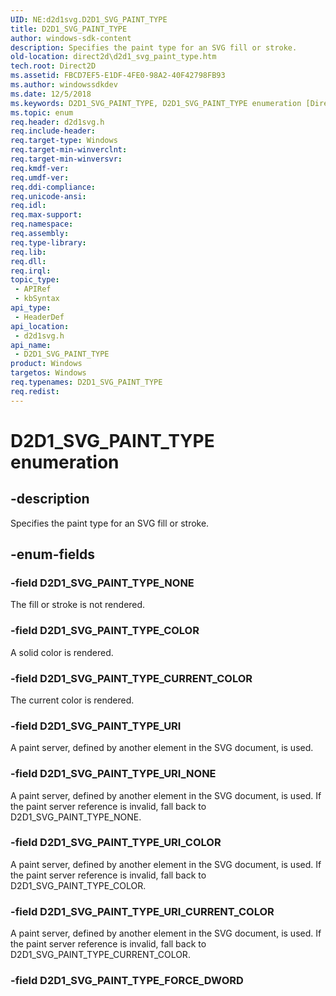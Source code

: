 ```yaml
---
UID: NE:d2d1svg.D2D1_SVG_PAINT_TYPE
title: D2D1_SVG_PAINT_TYPE
author: windows-sdk-content
description: Specifies the paint type for an SVG fill or stroke.
old-location: direct2d\d2d1_svg_paint_type.htm
tech.root: Direct2D
ms.assetid: FBCD7EF5-E1DF-4FE0-98A2-40F42798FB93
ms.author: windowssdkdev
ms.date: 12/5/2018
ms.keywords: D2D1_SVG_PAINT_TYPE, D2D1_SVG_PAINT_TYPE enumeration [Direct2D], D2D1_SVG_PAINT_TYPE_COLOR, D2D1_SVG_PAINT_TYPE_CURRENT_COLOR, D2D1_SVG_PAINT_TYPE_FORCE_DWORD, D2D1_SVG_PAINT_TYPE_NONE, D2D1_SVG_PAINT_TYPE_URI, D2D1_SVG_PAINT_TYPE_URI_COLOR, D2D1_SVG_PAINT_TYPE_URI_CURRENT_COLOR, D2D1_SVG_PAINT_TYPE_URI_NONE, d2d1svg/D2D1_SVG_PAINT_TYPE, d2d1svg/D2D1_SVG_PAINT_TYPE_COLOR, d2d1svg/D2D1_SVG_PAINT_TYPE_CURRENT_COLOR, d2d1svg/D2D1_SVG_PAINT_TYPE_FORCE_DWORD, d2d1svg/D2D1_SVG_PAINT_TYPE_NONE, d2d1svg/D2D1_SVG_PAINT_TYPE_URI, d2d1svg/D2D1_SVG_PAINT_TYPE_URI_COLOR, d2d1svg/D2D1_SVG_PAINT_TYPE_URI_CURRENT_COLOR, d2d1svg/D2D1_SVG_PAINT_TYPE_URI_NONE, direct2d.d2d1_svg_paint_type
ms.topic: enum
req.header: d2d1svg.h
req.include-header: 
req.target-type: Windows
req.target-min-winverclnt: 
req.target-min-winversvr: 
req.kmdf-ver: 
req.umdf-ver: 
req.ddi-compliance: 
req.unicode-ansi: 
req.idl: 
req.max-support: 
req.namespace: 
req.assembly: 
req.type-library: 
req.lib: 
req.dll: 
req.irql: 
topic_type:
 - APIRef
 - kbSyntax
api_type:
 - HeaderDef
api_location:
 - d2d1svg.h
api_name:
 - D2D1_SVG_PAINT_TYPE
product: Windows
targetos: Windows
req.typenames: D2D1_SVG_PAINT_TYPE
req.redist: 
---
```


# D2D1_SVG_PAINT_TYPE enumeration


## -description


Specifies the paint type for an SVG fill or stroke.


## -enum-fields




### -field D2D1_SVG_PAINT_TYPE_NONE

The fill or stroke is not rendered.


### -field D2D1_SVG_PAINT_TYPE_COLOR

A solid color is rendered.


### -field D2D1_SVG_PAINT_TYPE_CURRENT_COLOR

The current color is rendered.


### -field D2D1_SVG_PAINT_TYPE_URI

A paint server, defined by another element in the SVG document, is used.


### -field D2D1_SVG_PAINT_TYPE_URI_NONE

A paint server, defined by another element in the SVG document, is used. If the paint server reference is invalid, fall back to D2D1_SVG_PAINT_TYPE_NONE.


### -field D2D1_SVG_PAINT_TYPE_URI_COLOR

A paint server, defined by another element in the SVG document, is used. If the paint server reference is invalid, fall back to D2D1_SVG_PAINT_TYPE_COLOR.


### -field D2D1_SVG_PAINT_TYPE_URI_CURRENT_COLOR

A paint server, defined by another element in the SVG document, is used. If the paint server reference is invalid, fall back to D2D1_SVG_PAINT_TYPE_CURRENT_COLOR.


### -field D2D1_SVG_PAINT_TYPE_FORCE_DWORD

